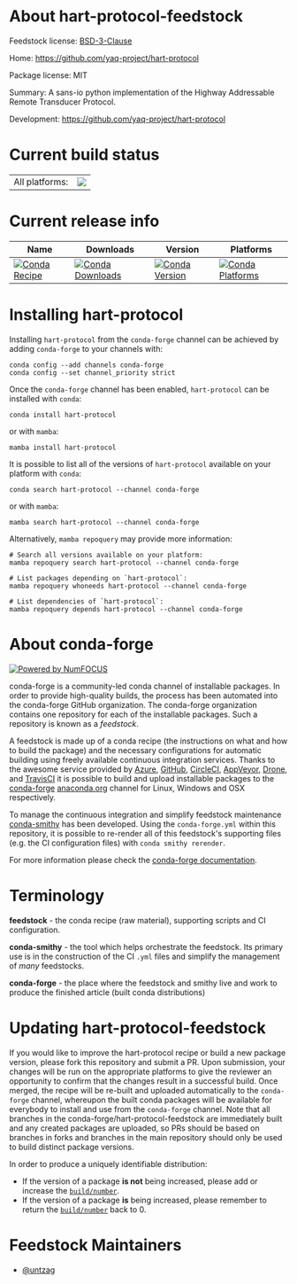 About hart-protocol-feedstock
=============================

Feedstock license: [BSD-3-Clause](https://github.com/conda-forge/hart-protocol-feedstock/blob/main/LICENSE.txt)

Home: https://github.com/yaq-project/hart-protocol

Package license: MIT

Summary: A sans-io python implementation of the Highway Addressable Remote Transducer Protocol.

Development: https://github.com/yaq-project/hart-protocol

Current build status
====================


<table><tr><td>All platforms:</td>
    <td>
      <a href="https://dev.azure.com/conda-forge/feedstock-builds/_build/latest?definitionId=17248&branchName=main">
        <img src="https://dev.azure.com/conda-forge/feedstock-builds/_apis/build/status/hart-protocol-feedstock?branchName=main">
      </a>
    </td>
  </tr>
</table>

Current release info
====================

| Name | Downloads | Version | Platforms |
| --- | --- | --- | --- |
| [![Conda Recipe](https://img.shields.io/badge/recipe-hart--protocol-green.svg)](https://anaconda.org/conda-forge/hart-protocol) | [![Conda Downloads](https://img.shields.io/conda/dn/conda-forge/hart-protocol.svg)](https://anaconda.org/conda-forge/hart-protocol) | [![Conda Version](https://img.shields.io/conda/vn/conda-forge/hart-protocol.svg)](https://anaconda.org/conda-forge/hart-protocol) | [![Conda Platforms](https://img.shields.io/conda/pn/conda-forge/hart-protocol.svg)](https://anaconda.org/conda-forge/hart-protocol) |

Installing hart-protocol
========================

Installing `hart-protocol` from the `conda-forge` channel can be achieved by adding `conda-forge` to your channels with:

```
conda config --add channels conda-forge
conda config --set channel_priority strict
```

Once the `conda-forge` channel has been enabled, `hart-protocol` can be installed with `conda`:

```
conda install hart-protocol
```

or with `mamba`:

```
mamba install hart-protocol
```

It is possible to list all of the versions of `hart-protocol` available on your platform with `conda`:

```
conda search hart-protocol --channel conda-forge
```

or with `mamba`:

```
mamba search hart-protocol --channel conda-forge
```

Alternatively, `mamba repoquery` may provide more information:

```
# Search all versions available on your platform:
mamba repoquery search hart-protocol --channel conda-forge

# List packages depending on `hart-protocol`:
mamba repoquery whoneeds hart-protocol --channel conda-forge

# List dependencies of `hart-protocol`:
mamba repoquery depends hart-protocol --channel conda-forge
```


About conda-forge
=================

[![Powered by
NumFOCUS](https://img.shields.io/badge/powered%20by-NumFOCUS-orange.svg?style=flat&colorA=E1523D&colorB=007D8A)](https://numfocus.org)

conda-forge is a community-led conda channel of installable packages.
In order to provide high-quality builds, the process has been automated into the
conda-forge GitHub organization. The conda-forge organization contains one repository
for each of the installable packages. Such a repository is known as a *feedstock*.

A feedstock is made up of a conda recipe (the instructions on what and how to build
the package) and the necessary configurations for automatic building using freely
available continuous integration services. Thanks to the awesome service provided by
[Azure](https://azure.microsoft.com/en-us/services/devops/), [GitHub](https://github.com/),
[CircleCI](https://circleci.com/), [AppVeyor](https://www.appveyor.com/),
[Drone](https://cloud.drone.io/welcome), and [TravisCI](https://travis-ci.com/)
it is possible to build and upload installable packages to the
[conda-forge](https://anaconda.org/conda-forge) [anaconda.org](https://anaconda.org/)
channel for Linux, Windows and OSX respectively.

To manage the continuous integration and simplify feedstock maintenance
[conda-smithy](https://github.com/conda-forge/conda-smithy) has been developed.
Using the ``conda-forge.yml`` within this repository, it is possible to re-render all of
this feedstock's supporting files (e.g. the CI configuration files) with ``conda smithy rerender``.

For more information please check the [conda-forge documentation](https://conda-forge.org/docs/).

Terminology
===========

**feedstock** - the conda recipe (raw material), supporting scripts and CI configuration.

**conda-smithy** - the tool which helps orchestrate the feedstock.
                   Its primary use is in the construction of the CI ``.yml`` files
                   and simplify the management of *many* feedstocks.

**conda-forge** - the place where the feedstock and smithy live and work to
                  produce the finished article (built conda distributions)


Updating hart-protocol-feedstock
================================

If you would like to improve the hart-protocol recipe or build a new
package version, please fork this repository and submit a PR. Upon submission,
your changes will be run on the appropriate platforms to give the reviewer an
opportunity to confirm that the changes result in a successful build. Once
merged, the recipe will be re-built and uploaded automatically to the
`conda-forge` channel, whereupon the built conda packages will be available for
everybody to install and use from the `conda-forge` channel.
Note that all branches in the conda-forge/hart-protocol-feedstock are
immediately built and any created packages are uploaded, so PRs should be based
on branches in forks and branches in the main repository should only be used to
build distinct package versions.

In order to produce a uniquely identifiable distribution:
 * If the version of a package **is not** being increased, please add or increase
   the [``build/number``](https://docs.conda.io/projects/conda-build/en/latest/resources/define-metadata.html#build-number-and-string).
 * If the version of a package **is** being increased, please remember to return
   the [``build/number``](https://docs.conda.io/projects/conda-build/en/latest/resources/define-metadata.html#build-number-and-string)
   back to 0.

Feedstock Maintainers
=====================

* [@untzag](https://github.com/untzag/)


